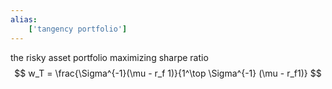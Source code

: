 ```yaml
---
alias:
    ['tangency portfolio']
---
```

the risky asset portfolio maximizing sharpe ratio
$$
w_T = \frac{\Sigma^{-1}(\mu - r_f 1)}{1^\top \Sigma^{-1} (\mu - r_f1)}
$$